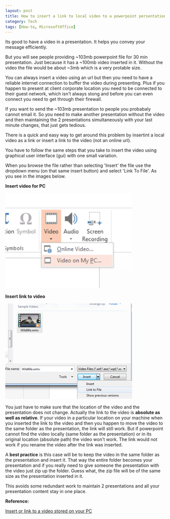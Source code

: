 ```yaml
---
layout: post
title: How to insert a link to local video to a powerpoint persentation.
category: Tech
tags: [How-to, MicrosoftOffice]
---
```


Its good to have a video in a presentation. It helps you convey your message efficiently.

But you will see people providing ~103mb powerpoint file for 30 min presentation. Just because it has a ~100mb video inserted in it. Without the video the file would be about ~3mb which is a very protable size.

You can always insert a video using an url but then you need to have a reliable internet connection to buffer the video during presenting. Plus if you happen to present at client corporate location you need to be connected to their guest network, which isn't always stong and before you can even connect you need to get through their firewall.

If you want to send the ~103mb presentation to people you probabaly cannot email it. So you need to make another presentation without the video and then maintaining the 2 presentations simultaneously with your last minute changes, that just gets tedious.

There is a quick and easy way to get around this problem by insertint a local video as a link or insert a link to the video (not an online url).

You have to follow the same steps that you take to insert the video using graphical user interface (gui) with one small variation.

When you browse the file rather than selecting 'Insert' the file use the dropdown menu (on that same insert button) and select 'Link To File'. As you see in the images below.

**Insert video for PC**

![Insert video for PC](https://raw.githubusercontent.com/arccoder/arccoder.github.io/master/blog/images/_posts/04_2016/pptx_video_1.png)

**Insert link to video**

![Insert link to video](https://raw.githubusercontent.com/arccoder/arccoder.github.io/master/blog/images/_posts/04_2016/pptx_video_2.png)

You just have to make sure that the location of the video and the presentation does not change. Actually the link to the video is **absolute as well as relative**. If your video in a particular location on your machine when you inserted the link to the video and then you happen to move the video to the same folder as the presentation, the link will still work. But if powerpoint cannot find the video locally (same folder as the presentation) or in its original location (absolute path) the video won't work. The link would not work if you rename the video after the link was inserted.

A **best practice** is this case will be to keep the video in the same folder as the presentation and insert it. That way the entire folder becomes your presentation and if you really need to give someone the presentation with the video just zip up the folder. Guess what, the zip file will be of the same size as the presentation inserted in it.

This avoids some redundant work to maintain 2 presentations and all your presentation content stay in one place.

**Reference:**

[Insert or link to a video stored on your PC](https://support.office.com/en-us/article/Insert-or-link-to-a-video-stored-on-your-PC-f4db9074-91cb-49fa-a82a-81835af6913d)
